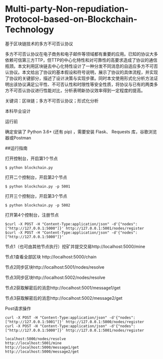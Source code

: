 # Multi-party-Non-repudiation-Protocol-based-on-Blockchain-Technology

基于区块链技术的多方不可否认协议

多方不可否认协议在电子商务和电子邮件等领域都有重要的应用。已知的协议大多依赖可信第三方TTP，但TTP的中心化特性和对可靠性的高要求造成了协议的通信瓶颈。本文利用区块链去中心化特性设计了一种分发不同消息的自适应多方不可否认协议。本文给出了协议的基本假设和符号说明，展示了协议的具体流程，并实现了协议的关键部分，描述了设计决策与实现步骤。同时本文使用形式化分析方法证明出该协议满足公平性、不可否认性和时限性等安全性质，将协议与已有的两类多方不可否认协议进行性能对比，分析表明新协议效率得到一定程度的提高。

关键词：区块链；多方不可否认协议；形式化分析

本科毕业设计


运行前

确定安装了 Python 3.6+ (还有 pip) ，需要安装 Flask、 Requests 库，谷歌浏览器或Postman

##运行指南

打开控制台，开启第1个节点
```shell
$ python blockchain.py
```
打开二个控制台，开启第2个节点
```shell
$ python blockchain.py -p 5001
```
打开三个控制台，开启第3个节点
```shell
$ python blockchain.py -p 5002
```
打开第4个控制台，注册节点
```shell
$curl -X POST -H "Content-Type:application/json" -d'{"nodes":["http://127.0.0.1:5000"]}' http://127.0.0.1:5001/nodes/register
$curl -X POST -H "Content-Type:application/json" -d'{"nodes":["http://127.0.0.1:5000"]}' 
```
节点1（也可由其他节点执行）挖矿并提交交易http://localhost:5000/mine

节点1查看全部区块 http://localhost:5000/chain

节点2同步区块http://localhost:5001/nodes/resolve

节点3同步区块http://localhost:5002/nodes/resolve

节点2获取解密后的消息http://localhost:5001/message1/get

节点3获取解密后的消息http://localhost:5002/message2/get

Post请求操作
```shell
curl -X POST -H "Content-Type:application/json" -d'{"nodes":["http://127.0.0.1:5001"]}' http://127.0.0.1:5000/nodes/register
curl -X POST -H "Content-Type:application/json" -d'{"nodes":["http://127.0.0.1:5000"]}' http://127.0.0.1:5001/nodes/register
```

```
localhost:5000/nodes/resolve
http://localhost:5001/mine
http://localhost:5000/message1/get
http://localhost:5000/message2/get
```
